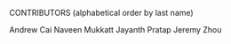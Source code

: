 CONTRIBUTORS (alphabetical order by last name)

Andrew Cai
Naveen Mukkatt
Jayanth Pratap
Jeremy Zhou
